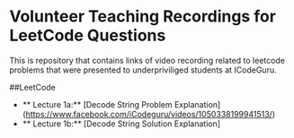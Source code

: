# Volunteer Teaching Recordings for LeetCode Questions

This is repository that contains links of video recording related to leetcode problems that were presented to underpriviliged students at ICodeGuru.

##LeetCode
- ** Lecture 1a:** [Decode String  Problem Explanation] (https://www.facebook.com/iCodeguru/videos/1050338199941513/)
- ** Lecture 1b:** [Decode String  Solution Explanation] 

